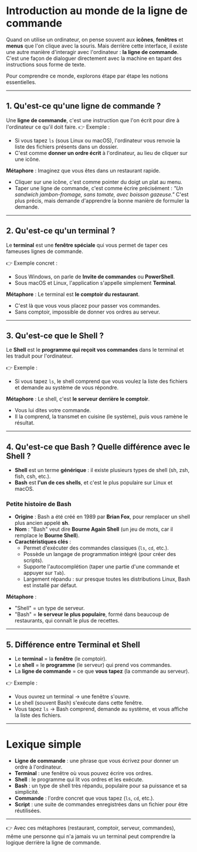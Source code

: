 # Introduction au monde de la ligne de commande

Quand on utilise un ordinateur, on pense souvent aux **icônes**,
**fenêtres** et **menus** que l'on clique avec la souris. Mais derrière
cette interface, il existe une autre manière d'interagir avec
l'ordinateur : **la ligne de commande**. C'est une façon de dialoguer
directement avec la machine en tapant des instructions sous forme de
texte.

Pour comprendre ce monde, explorons étape par étape les notions
essentielles.

------------------------------------------------------------------------

## 1. Qu'est-ce qu'une **ligne de commande** ?

Une **ligne de commande**, c'est une instruction que l'on écrit pour
dire à l'ordinateur ce qu'il doit faire.
👉 Exemple :
- Si vous tapez `ls` (sous Linux ou macOS), l'ordinateur vous renvoie la
liste des fichiers présents dans un dossier.
- C'est comme **donner un ordre écrit** à l'ordinateur, au lieu de
cliquer sur une icône.

**Métaphore** : Imaginez que vous êtes dans un restaurant rapide.
- Cliquer sur une icône, c'est comme pointer du doigt un plat au menu.
- Taper une ligne de commande, c'est comme écrire précisément : *"Un
sandwich jambon-fromage, sans tomate, avec boisson gazeuse."*
C'est plus précis, mais demande d'apprendre la bonne manière de formuler
la demande.

------------------------------------------------------------------------

## 2. Qu'est-ce qu'un **terminal** ?

Le **terminal** est une **fenêtre spéciale** qui vous permet de taper
ces fameuses lignes de commande.

👉 Exemple concret :
- Sous Windows, on parle de **Invite de commandes** ou **PowerShell**.
- Sous macOS et Linux, l'application s'appelle simplement **Terminal**.

**Métaphore** : Le terminal est **le comptoir du restaurant**.
- C'est là que vous vous placez pour passer vos commandes.
- Sans comptoir, impossible de donner vos ordres au serveur.

------------------------------------------------------------------------

## 3. Qu'est-ce que le **Shell** ?

Le **Shell** est le **programme qui reçoit vos commandes** dans le
terminal et les traduit pour l'ordinateur.

👉 Exemple :
- Si vous tapez `ls`, le shell comprend que vous voulez la liste des
fichiers et demande au système de vous répondre.

**Métaphore** : Le shell, c'est **le serveur derrière le comptoir**.
- Vous lui dites votre commande.
- Il la comprend, la transmet en cuisine (le système), puis vous ramène
le résultat.

------------------------------------------------------------------------

## 4. Qu'est-ce que **Bash** ? Quelle différence avec le Shell ?

-   **Shell** est un terme **générique** : il existe plusieurs types de
    shell (sh, zsh, fish, csh, etc.).
-   **Bash** est **l'un de ces shells**, et c'est le plus populaire sur
    Linux et macOS.

### Petite histoire de Bash

-   **Origine** : Bash a été créé en 1989 par **Brian Fox**, pour
    remplacer un shell plus ancien appelé **sh**.
-   **Nom** : "Bash" veut dire **Bourne Again Shell** (un jeu de mots,
    car il remplace le **Bourne Shell**).
-   **Caractéristiques clés** :
    -   Permet d'exécuter des commandes classiques (`ls`, `cd`, etc.).
    -   Possède un langage de programmation intégré (pour créer des
        scripts).
    -   Supporte l'autocomplétion (taper une partie d'une commande et
        appuyer sur `Tab`).
    -   Largement répandu : sur presque toutes les distributions Linux,
        Bash est installé par défaut.

**Métaphore** :
- "Shell" = un type de serveur.
- "Bash" = **le serveur le plus populaire**, formé dans beaucoup de
restaurants, qui connaît le plus de recettes.

------------------------------------------------------------------------

## 5. Différence entre **Terminal** et **Shell**

-   Le **terminal** = la **fenêtre** (le comptoir).
-   Le **shell** = le **programme** (le serveur) qui prend vos
    commandes.
-   La **ligne de commande** = ce que **vous tapez** (la commande au
    serveur).

👉 Exemple :
- Vous ouvrez un terminal → une fenêtre s'ouvre.
- Le shell (souvent Bash) s'exécute dans cette fenêtre.
- Vous tapez `ls` → Bash comprend, demande au système, et vous affiche
la liste des fichiers.

------------------------------------------------------------------------

# Lexique simple

-   **Ligne de commande** : une phrase que vous écrivez pour donner un
    ordre à l'ordinateur.
-   **Terminal** : une fenêtre où vous pouvez écrire vos ordres.
-   **Shell** : le programme qui lit vos ordres et les exécute.
-   **Bash** : un type de shell très répandu, populaire pour sa
    puissance et sa simplicité.
-   **Commande** : l'ordre concret que vous tapez (`ls`, `cd`, etc.).
-   **Script** : une suite de commandes enregistrées dans un fichier
    pour être réutilisées.

------------------------------------------------------------------------

👉 Avec ces métaphores (restaurant, comptoir, serveur, commandes), même
une personne qui n'a jamais vu un terminal peut comprendre la logique
derrière la ligne de commande.
